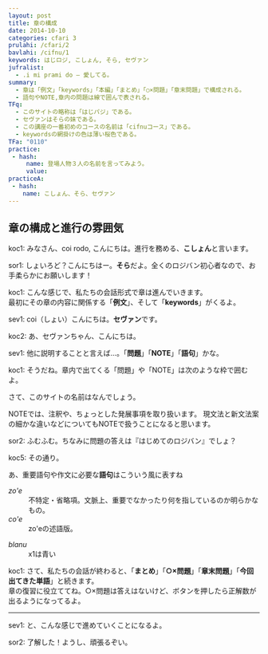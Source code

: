 ```yaml
---
layout: post
title: 章の構成
date: 2014-10-10
categories: cfari 3
prulahi: /cfari/2
bavlahi: /cifnu/1
keywords: はじロジ, こしょん, そら, セヴァン
jufralist: 
  - .i mi prami do ― 愛してる。
summary:
  - 章は「例文」「keywords」「本編」「まとめ」「○×問題」「章末問題」で構成される。
  - 語句やNOTE,章内の問題は線で囲んで表される。
TFq:
  - このサイトの略称は「はじパジ」である。
  - セヴァンはそらの妹である。
  - この講座の一番初めのコースの名前は「cifnuコース」である。
  - keywordsの網掛けの色は薄い桜色である。
TFa: "0110"
practice:
 - hash:
     name: 登場人物３人の名前を言ってみよう。
     value: 
practiceA:
 - hash:
    name: こしょん、そら、セヴァン
---
```


## 章の構成と進行の雰囲気

koc1: みなさん、coi rodo, こんにちは。進行を務める、<b>こしょん</b>と言います。

sor1: しょいろど？こんにちはー。<b>そら</b>だよ。全くのロジバン初心者なので、お手柔らかにお願いします！

koc1: こんな感じで、私たちの会話形式で章は進んでいきます。  
最初にその章の内容に関係する「<b>例文</b>」、そして「<b>keywords</b>」がくるよ。

sev1: coi（しょい）こんにちは。<b>セヴァン</b>です。

koc2: あ、セヴァンちゃん、こんにちは。

sev1: 他に説明することと言えば…。「<b>問題</b>」「<b>NOTE</b>」「<b>語句</b>」かな。

koc1: そうだね。章内で出てくる「問題」や「NOTE」は次のような枠で囲むよ。

<div class="box problem">
<p>さて、このサイトの名前はなんでしょう。</p>
</div>

<div class="box note">
<p>NOTEでは、注釈や、ちょっとした発展事項を取り扱います。
現文法と新文法案の細かな違いなどについてもNOTEで扱うことになると思います。</p>
</div>

sor2: ふむふむ。ちなみに問題の答えは『はじめてのロジバン』でしょ？

koc5: その通り。  

あ、重要語句や作文に必要な<b>語句</b>はこういう風に表すね


<dl class="box valsi drani">
<dt><dfn>zo'e</dfn></dt>
<dd >不特定・省略項。文脈上、重要でなかったり何を指しているのか明らかなもの。</dd>
<dt ><dfn>co'e</dfn></dt>
<dd >zo'eの述語版。</dd>
</dl>

<dl class="box valsi">
<dt><dfn>blanu</dfn></dt>
<dd >x1は青い</dd>
</dl>

koc1: さて、私たちの会話が終わると、「<b>まとめ</b>」「<b>○×問題</b>」「<b>章末問題</b>」「<b>今回出てきた単語</b>」と続きます。  
章の復習に役立ててね。○×問題は答えはないけど、ボタンを押したら正解数が出るようになってるよ。

- - -

sev1: と、こんな感じで進めていくことになるよ。

sor2: 了解した！ようし、頑張るぞい。
